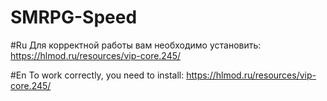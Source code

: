 # SMRPG-Speed
#Ru
Для корректной работы вам необходимо установить: https://hlmod.ru/resources/vip-core.245/

#En
To work correctly, you need to install: https://hlmod.ru/resources/vip-core.245/
